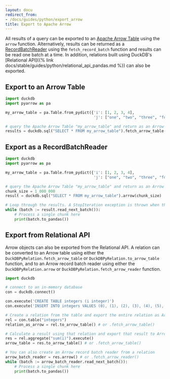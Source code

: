 ```yaml
---
layout: docu
redirect_from:
- /docs/guides/python/export_arrow
title: Export to Apache Arrow
---
```


All results of a query can be exported to an [Apache Arrow Table](https://arrow.apache.org/docs/python/generated/pyarrow.Table.html) using the `arrow` function. Alternatively, results can be returned as a [RecordBatchReader](https://arrow.apache.org/docs/python/generated/pyarrow.ipc.RecordBatchStreamReader.html) using the `fetch_record_batch` function and results can be read one batch at a time. In addition, relations built using DuckDB's [Relational API]({% link docs/stable/guides/python/relational_api_pandas.md %}) can also be exported.

## Export to an Arrow Table

```python
import duckdb
import pyarrow as pa

my_arrow_table = pa.Table.from_pydict({'i': [1, 2, 3, 4],
                                       'j': ["one", "two", "three", "four"]})

# query the Apache Arrow Table "my_arrow_table" and return as an Arrow Table
results = duckdb.sql("SELECT * FROM my_arrow_table").fetch_arrow_table()
```

## Export as a RecordBatchReader

```python
import duckdb
import pyarrow as pa

my_arrow_table = pa.Table.from_pydict({'i': [1, 2, 3, 4],
                                       'j': ["one", "two", "three", "four"]})

# query the Apache Arrow Table "my_arrow_table" and return as an Arrow RecordBatchReader
chunk_size = 1_000_000
result = duckdb.sql("SELECT * FROM my_arrow_table").arrow(chunk_size)

# Loop through the results. A StopIteration exception is thrown when the RecordBatchReader is empty
while (batch := result.read_next_batch()):
    # Process a single chunk here
    print(batch.to_pandas())
```

## Export from Relational API

Arrow objects can also be exported from the Relational API. A relation can be converted to an Arrow table using either the `DuckDBPyRelation.fetch_arrow_table` or `DuckDBPyRelation.to_arrow_table` function, and to an Arrow record batch reader using either the `DuckDBPyRelation.arrow` or `DuckDBPyRelation.fetch_arrow_reader` function.

```python
import duckdb

# connect to an in-memory database
con = duckdb.connect()

con.execute('CREATE TABLE integers (i integer)')
con.execute('INSERT INTO integers VALUES (0), (1), (2), (3), (4), (5), (6), (7), (8), (9), (NULL)')

# Create a relation from the table and export the entire relation as Arrow
rel = con.table("integers")
relation_as_arrow = rel.to_arrow_table() # or .fetch_arrow_table()

# Calculate a result using that relation and export that result to Arrow
res = rel.aggregate("sum(i)").execute()
arrow_table = res.to_arrow_table() # or .fetch_arrow_table()

# You can also create an Arrow record batch reader from a relation
arrow_batch_reader = res.arrow() # or .fetch_arrow_reader()
while (batch := arrow_batch_reader.read_next_batch()):
    # Process a single chunk here
    print(batch.to_pandas())
```
